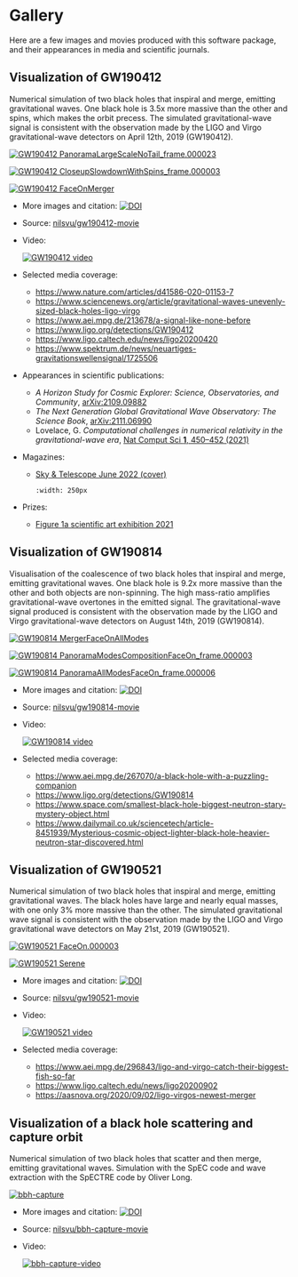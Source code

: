 # Gallery

Here are a few images and movies produced with this software package, and their
appearances in media and scientific journals.

## Visualization of GW190412

Numerical simulation of two black holes that inspiral and merge, emitting
gravitational waves. One black hole is 3.5x more massive than the other and
spins, which makes the orbit precess. The simulated gravitational-wave signal is
consistent with the observation made by the LIGO and Virgo gravitational-wave
detectors on April 12th, 2019 (GW190412).

[![GW190412 PanoramaLargeScaleNoTail_frame.000023](https://www.aei.mpg.de/229598/original-1587395660.png?t=eyJ3aWR0aCI6MTQwMCwib2JqX2lkIjoyMjk1OTh9--c43e32c8946e424f9950b4ca0f1df58b424e9884)](https://dcc.ligo.org/DocDB/0167/G2000575/005/PanoramaLargeScaleNoTail_frame.000023_watermarked.png)

[![GW190412 CloseupSlowdownWithSpins_frame.000003](https://www.aei.mpg.de/227024/original-1587395661.png?t=eyJ3aWR0aCI6MTQwMCwib2JqX2lkIjoyMjcwMjR9--2aad389c7518bc288cef2141587081206765751f)](https://dcc.ligo.org/DocDB/0167/G2000575/005/CloseupSlowdownWithSpins_frame.000003_watermarked.png)

[![GW190412 FaceOnMerger](https://www.aei.mpg.de/227073/original-1587395661.png?t=eyJ3aWR0aCI6MTQwMCwib2JqX2lkIjoyMjcwNzN9--45aa9ab2a4999dd95f6ee31c64e7ddc7d58a5d04)](https://dcc.ligo.org/public/0167/G2000575/005/FaceOnMerger_frame_watermarked.png)

- More images and citation: [![DOI](https://zenodo.org/badge/DOI/10.5281/zenodo.4980985.svg)](https://doi.org/10.5281/zenodo.4980985)
- Source: [nilsvu/gw190412-movie](https://github.com/nilsvu/gw190412-movie)
- Video:

  [![GW190412 video](http://img.youtube.com/vi/5AkT4bPk-00/0.jpg)](http://www.youtube.com/watch?v=5AkT4bPk-00)

- Selected media coverage:
  - <https://www.nature.com/articles/d41586-020-01153-7>
  - <https://www.sciencenews.org/article/gravitational-waves-unevenly-sized-black-holes-ligo-virgo>
  - <https://www.aei.mpg.de/213678/a-signal-like-none-before>
  - <https://www.ligo.org/detections/GW190412>
  - <https://www.ligo.caltech.edu/news/ligo20200420>
  - <https://www.spektrum.de/news/neuartiges-gravitationswellensignal/1725506>
- Appearances in scientific publications:
  - _A Horizon Study for Cosmic Explorer: Science, Observatories, and Community_, [arXiv:2109.09882](https://arxiv.org/abs/2109.09882)
  - _The Next Generation Global Gravitational Wave Observatory: The Science Book_, [arXiv:2111.06990](https://arxiv.org/abs/2111.06990)
  - Lovelace, G. _Computational challenges in numerical relativity in the gravitational-wave era_, [Nat Comput Sci **1**, 450–452 (2021)](https://doi.org/10.1038/s43588-021-00102-2)
- Magazines:

  - [Sky & Telescope June 2022 (cover)](https://shopatsky.com/products/sky-telescope-june-2022-magazine)

    ```{image} img/ST_cover_june2022.png
    :width: 250px
    ```

- Prizes:
  - [Figure 1a scientific art exhibition 2021](https://figure1a.org/exhibitions)

## Visualization of GW190814

Visualisation of the coalescence of two black holes that inspiral and merge,
emitting gravitational waves. One black hole is 9.2x more massive than the other
and both objects are non-spinning. The high mass-ratio amplifies
gravitational-wave overtones in the emitted signal. The gravitational-wave
signal produced is consistent with the observation made by the LIGO and Virgo
gravitational-wave detectors on August 14th, 2019 (GW190814).

[![GW190814 MergerFaceOnAllModes](https://www.aei.mpg.de/267651/original-1591184221.jpg?t=eyJ3aWR0aCI6MTQwMCwib2JqX2lkIjoyNjc2NTF9--a275507a540dc3fc91c6b82fcce09bdb86bf1f3c)](https://dcc.ligo.org/DocDB/0168/G2000730/003/MergerFaceOnAllModes_frame_watermarked.png)

[![GW190814 PanoramaModesCompositionFaceOn_frame.000003](https://www.aei.mpg.de/267979/original-1591184220.jpg?t=eyJ3aWR0aCI6MTQwMCwib2JqX2lkIjoyNjc5Nzl9--020fdd8d0e87b8963ec815628a00772e17101f50)](https://dcc.ligo.org/DocDB/0168/G2000730/003/PanoramaModesCompositionFaceOn_frame.000003_watermarked.png)

[![GW190814 PanoramaAllModesFaceOn_frame.000006](https://www.aei.mpg.de/267796/original-1591184221.jpg?t=eyJ3aWR0aCI6MTQwMCwib2JqX2lkIjoyNjc3OTZ9--69dbd93a412c6aa07f6949dfcad5a0545daff82b)](https://dcc.ligo.org/DocDB/0168/G2000730/003/PanoramaAllModesFaceOn_frame.000006_watermarked.png)

- More images and citation: [![DOI](https://zenodo.org/badge/DOI/10.5281/zenodo.4983095.svg)](https://doi.org/10.5281/zenodo.4983095)
- Source: [nilsvu/gw190814-movie](https://github.com/nilsvu/gw190814-movie)
- Video:

  [![GW190814 video](http://img.youtube.com/vi/p4xHz-If6kw/0.jpg)](http://www.youtube.com/watch?v=p4xHz-If6kw)

- Selected media coverage:
  - <https://www.aei.mpg.de/267070/a-black-hole-with-a-puzzling-companion>
  - <https://www.ligo.org/detections/GW190814>
  - <https://www.space.com/smallest-black-hole-biggest-neutron-stary-mystery-object.html>
  - <https://www.dailymail.co.uk/sciencetech/article-8451939/Mysterious-cosmic-object-lighter-black-hole-heavier-neutron-star-discovered.html>

## Visualization of GW190521

Numerical simulation of two black holes that inspiral and merge, emitting
gravitational waves. The black holes have large and nearly equal masses, with
one only 3% more massive than the other. The simulated gravitational wave signal
is consistent with the observation made by the LIGO and Virgo gravitational wave
detectors on May 21st, 2019 (GW190521).

[![GW190521 FaceOn.000003](https://www.aei.mpg.de/501587/original-1599048019.jpg?t=eyJ3aWR0aCI6MTQwMCwib2JqX2lkIjo1MDE1ODd9--8fbdb839eeafee785e0c9a32fdf13ba1dfec3cef)](https://dcc.ligo.org/public/0169/G2001282/001/FaceOn_frame.000003_watermarked.png)

[![GW190521 Serene](https://www.aei.mpg.de/501695/original-1599048019.jpg?t=eyJ3aWR0aCI6MTQwMCwib2JqX2lkIjo1MDE2OTV9--f9bb06569d1376477a9318d80930e8912c9568b1)](https://dcc.ligo.org/public/0169/G2001282/001/Serene_frame.000003_watermarked.png)

- More images and citation: [![DOI](https://zenodo.org/badge/DOI/10.5281/zenodo.4983191.svg)](https://doi.org/10.5281/zenodo.4983191)
- Source: [nilsvu/gw190521-movie](https://github.com/nilsvu/gw190521-movie)
- Video:

  [![GW190521 video](http://img.youtube.com/vi/zRmwtL6lvIM/0.jpg)](http://www.youtube.com/watch?v=zRmwtL6lvIM)

- Selected media coverage:
  - <https://www.aei.mpg.de/296843/ligo-and-virgo-catch-their-biggest-fish-so-far>
  - <https://www.ligo.caltech.edu/news/ligo20200902>
  - <https://aasnova.org/2020/09/02/ligo-virgos-newest-merger>

## Visualization of a black hole scattering and capture orbit

Numerical simulation of two black holes that scatter and then merge, emitting
gravitational waves. Simulation with the SpEC code and wave extraction with the
SpECTRE code by Oliver Long.

[![bbh-capture](https://zenodo.org/records/13333571/files/frame.000006.png)](https://doi.org/10.5281/zenodo.13333571)

- More images and citation: [![DOI](https://zenodo.org/badge/DOI/10.5281/zenodo.13333571.svg)](https://doi.org/10.5281/zenodo.13333571)
- Source: [nilsvu/bbh-capture-movie](https://github.com/nilsvu/bbh-capture-movie)
- Video:

  [![bbh-capture-video](http://img.youtube.com/vi/f4Lw5DIh6Gw/0.jpg)](http://www.youtube.com/watch?v=f4Lw5DIh6Gw)
